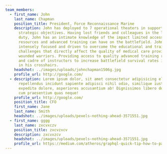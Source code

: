 ```yaml
---
team_members:
  - first_name: John
    last_name: Chapman
    position_title: President, Force Reconnaissance Marine
    description: John has deployed to 7 operational theaters in support of national
      strategic objectives. Having lost friends and colleagues in the line of
      duty, John has an intimate knowledge of the impact limited access to
      resources and advanced training can have on the battlefield. John is
      intensely focused and driven to overcome the educational and training
      challenges that directly affect the quality of medical care provided to
      wounded warriors. Providing access to quality advanced training resources
      and cadre of instructors to increase battlefield survival rates is always
      in his crosshairs.
    headshot: ../images/uploads/johnchapman1506g.jpg
    profile_url: http://google.com/
  - description: Lorem ipsum dolor, sit amet consectetur adipisicing elit. Molestias
      repellendus incidunt sapiente adipisci nihil odio, similique iusto vitae
      expedita dolore, asperiores accusantium ab! Dignissimos libero doloremque
      cum praesentium quas neque!
    profile_url: http://google.com/
    position_title: CFO
    first_name: Jane
    last_name: Smith
    headshot: ../images/uploads/pexels-nothing-ahead-3571551.jpg
  - first_name: gggg
    last_name: zxcvxczv
    position_title: zxcvzxcv
    description: zxcvxzcv
    headshot: ../images/uploads/pexels-nothing-ahead-3571551.jpg
    profile_url: https://medium.com/atheros/graphql-quick-tip-how-to-pass-variables-into-a-mutation-in-graphiql-23ecff4add57
---
```

